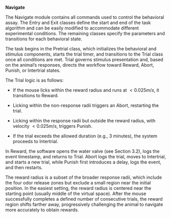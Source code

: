 **Navigate**

The Navigate module contains all commands used to control the behavioral assay. The Entry and Exit classes define the start and end of the task algorithm and can be easily modified to accommodate different experimental conditions. The remaining classes specify the parameters and transitions for each behavioral state.

The task begins in the Pretrial class, which initializes the behavioral and stimulus components, starts the trial timer, and transitions to the Trial class once all conditions are met. Trial governs stimulus presentation and, based on the animal’s responses, directs the workflow toward Reward, Abort, Punish, or Intertrial states.

The Trial logic is as follows:

- If the mouse licks within the reward radius and runs at $<0.025 m/s$, it transitions to Reward.

- Licking within the non-response radii triggers an Abort, restarting the trial.

- Licking within the response radii but outside the reward radius, with velocity $<0.025 m/s$, triggers Punish.

- If the trial exceeds the allowed duration (e.g., 3 minutes), the system proceeds to Intertrial.

In Reward, the software opens the water valve (see Section 3.2), logs the event timestamp, and returns to Trial. Abort logs the trial, moves to Intertrial, and starts a new trial, while Punish first introduces a delay, logs the event, and then restarts.

The reward radius is a subset of the broader response radii, which include the four odor release zones but exclude a small region near the initial position. In the easiest setting, the reward radius is centered near the starting point (usually middle of the virtual space). After the mouse successfully completes a defined number of consecutive trials, the reward region shifts farther away, progressively challenging the animal to navigate more accurately to obtain rewards.



